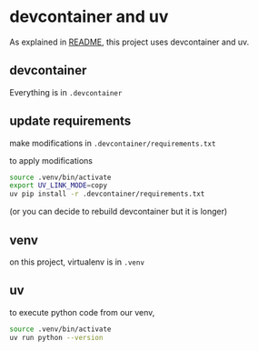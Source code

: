 # devcontainer and uv

As explained in [README](README.md), this project uses devcontainer and uv.

## devcontainer

Everything is in `.devcontainer`

## update requirements

make modifications in `.devcontainer/requirements.txt`

to apply modifications 

```bash
source .venv/bin/activate
export UV_LINK_MODE=copy
uv pip install -r .devcontainer/requirements.txt
```

(or you can decide to rebuild devcontainer but it is longer)

## venv

on this project, virtualenv is in `.venv`

## uv

to execute python code from our venv,

```bash
source .venv/bin/activate
uv run python --version
```